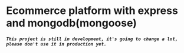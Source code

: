 # Ecommerce platform with express and mongodb(mongoose)

##### `This project is still in development, it's going to change a lot, please don't use it in production yet.`
